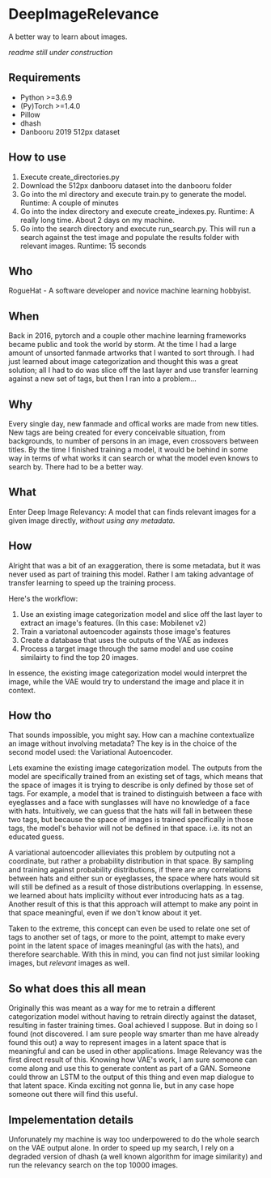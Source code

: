 # DeepImageRelevance
A better way to learn about images.

*readme still under construction*

## Requirements
* Python >=3.6.9
* (Py)Torch >=1.4.0
* Pillow
* dhash
* Danbooru 2019 512px dataset

## How to use
1. Execute create_directories.py
2. Download the 512px danbooru dataset into the danbooru folder
3. Go into the ml directory and execute train.py to generate the model. Runtime: A couple of minutes
4. Go into the index directory and execute create_indexes.py. Runtime: A really long time. About 2 days on my machine.
5. Go into the search directory and execute run_search.py. This will run a search against the test image and populate the results folder with relevant images. Runtime: 15 seconds

## Who
RogueHat - A software developer and novice machine learning hobbyist.

## When
Back in 2016, pytorch and a couple other machine learning frameworks became public and took the world by storm. At the time I had a large amount of unsorted fanmade artworks that I wanted to sort through. I had just learned about image categorization and thought this was a great solution; all I had to do was slice off the last layer and use transfer learning against a new set of tags, but then I ran into a problem...

## Why
Every single day, new fanmade and offical works are made from new titles. New tags are being created for every conceivable situation, from backgrounds, to number of persons in an image, even crossovers between titles. By the time I finished training a model, it would be behind in some way in terms of what works it can search or what the model even knows to search by. There had to be a better way.

## What
Enter Deep Image Relevancy: A model that can finds relevant images for a given image directly, *without using any metadata.*

## How
Alright that was a bit of an exaggeration, there is some metadata, but it was never used as part of training this model. Rather I am taking advantage of transfer learning to speed up the training process.

Here's the workflow:
1. Use an existing image categorization model and slice off the last layer to extract an image's features. (In this case: Mobilenet v2)
2. Train a variatonal autoencoder againsts those image's features
3. Create a database that uses the outputs of the VAE as indexes
4. Process a target image through the same model and use cosine similairty to find the top 20 images.

In essence, the existing image categorization model would interpret the image, while the VAE would try to understand the image and place it in context.

## How tho
That sounds impossible, you might say. How can a machine contextualize an image without involving metadata? The key is in the choice of the second model used: the Variational Autoencoder. 

Lets examine the existing image categorization model. The outputs from the model are specifically trained from an existing set of tags, which means that the space of images it is trying to describe is only defined by those set of tags. For example, a model that is trained to distinguish between a face with eyeglasses and a face with sunglasses will have no knowledge of a face with hats. Intuitively, we can guess that the hats will fall in between these two tags, but because the space of images is trained specifically in those tags, the model's behavior will not be defined in that space. i.e. its not an educated guess.

A variational autoencoder allieviates this problem by outputing not a coordinate, but rather a probability distribution in that space. By sampling and training against probability distributions, if there are any correlations between hats and either sun or eyeglasses, the space where hats would sit will still be defined as a result of those distributions overlapping. In essense, we learned about hats implicilty without ever introducing hats as a tag. Another result of this is that this approach will attempt to make any point in that space meaningful, even if we don't know about it yet.

Taken to the extreme, this concept can even be used to relate one set of tags to another set of tags, or more to the point, attempt to make every point in the latent space of images meaningful (as with the hats), and therefore searchable. With this in mind, you can find not just similar looking images, but *relevant* images as well.

## So what does this all mean
Originally this was meant as a way for me to retrain a different categorization model without having to retrain directly against the dataset, resulting in faster training times. Goal achieved I suppose. But in doing so I found (not discovered. I am sure people way smarter than me have already found this out) a way to represent images in a latent space that is meaningful and can be used in other applications. Image Relevancy was the first direct result of this. Knowing how VAE's work, I am sure someone can come along and use this to generate content as part of a GAN. Someone could throw an LSTM to the output of this thing and even map dialogue to that latent space. Kinda exciting not gonna lie, but in any case hope someone out there will find this useful.

## Impelementation details
Unforunately my machine is way too underpowered to do the whole search on the VAE output alone. In order to speed up my search, I rely on a degraded version of dhash (a well known algorithm for image similarity) and run the relevancy search on the top 10000 images.
